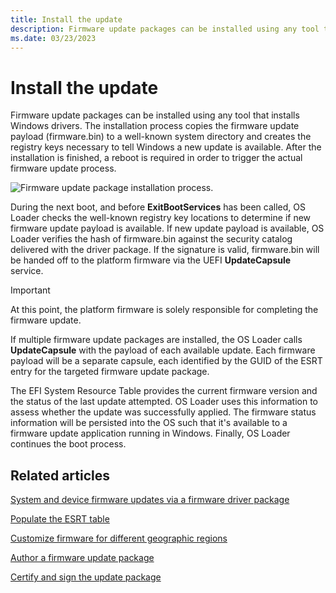 ```yaml
---
title: Install the update
description: Firmware update packages can be installed using any tool that installs Windows drivers.
ms.date: 03/23/2023
---
```


# Install the update

Firmware update packages can be installed using any tool that installs Windows drivers. The installation process copies the firmware update payload (firmware.bin) to a well-known system directory and creates the registry keys necessary to tell Windows a new update is available. After the installation is finished, a reboot is required in order to trigger the actual firmware update process.

![Firmware update package installation process.](images/updateinstallprocess.png)

During the next boot, and before **ExitBootServices** has been called, OS Loader checks the well-known registry key locations to determine if new firmware update payload is available. If new update payload is available, OS Loader verifies the hash of firmware.bin against the security catalog delivered with the driver package. If the signature is valid, firmware.bin will be handed off to the platform firmware via the UEFI **UpdateCapsule** service.

> [!IMPORTANT]
> At this point, the platform firmware is solely responsible for completing the firmware update.

If multiple firmware update packages are installed, the OS Loader calls **UpdateCapsule** with the payload of each available update. Each firmware payload will be a separate capsule, each identified by the GUID of the ESRT entry for the targeted firmware update package.

The EFI System Resource Table provides the current firmware version and the status of the last update attempted. OS Loader uses this information to assess whether the update was successfully applied. The firmware status information will be persisted into the OS such that it's available to a firmware update application running in Windows. Finally, OS Loader continues the boot process.

## Related articles

[System and device firmware updates via a firmware driver package](system-and-device-firmware-updates-via-a-firmware-driver-package.md)  

[Populate the ESRT table](populating-the-esrt-table.md)  

[Customize firmware for different geographic regions](customizing-firmware-for-different-geographic-regions.md)  

[Author a firmware update package](authoring-a-firmware-update-package.md)  

[Certify and sign the update package](certifying-and-signing-the-update-package.md)  
